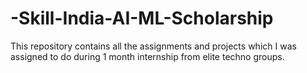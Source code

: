 # -Skill-India-AI-ML-Scholarship
This repository contains all the assignments and projects which I was assigned to do during 1 month internship from elite techno groups. 
